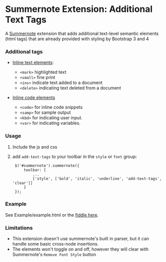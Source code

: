 # Summernote Extension: Additional Text Tags
A [Summernote](http://summernote.org/) extension that adds additional text-level semantic elements (html tags) that are already provided with styling by Bootstrap 3 and 4

### Additional tags

* [Inline text elements](https://v4-alpha.getbootstrap.com/content/typography/#inline-text-elements):
  * `<mark>` highlighted text
  * `<small>` fine print
  * `<ins>` indicate text added to a document
  * `<delete>` indicating text deleted from a document

* [Inline code elements](https://v4-alpha.getbootstrap.com/content/code/)
  * `<code>` for inline code snippets
  * `<samp>` for sample output
  * `<kbd>` for indicating user input.
  * `<var>` for indicating variables.  


### Usage

1. Include the js and css
2. add `add-text-tags` to your toolbar in the `style` or `font` group:

        $('#summernote').summernote({
            toolbar: [
                ...
                ['style', ['bold', 'italic', 'underline', 'add-text-tags', 'clear']]
            ]
        });

### Example

See Example/example.html or the [fiddle here](https://jsfiddle.net/43Tesseracts/y4t0zep2/).

### Limitations

* This extension doesn't use summernote's built in parser, but it can handle some basic cross-node insertions.
* The elements won't toggle on and off, however they will clear with Summernote's `Remove Font Style` button
